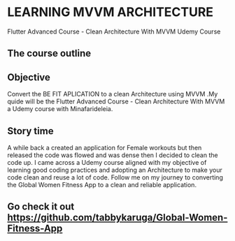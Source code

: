 # LEARNING MVVM ARCHITECTURE

Flutter Advanced Course - Clean Architecture With MVVM
Udemy Course

## The course outline 

## Objective 
Convert the BE FIT APLICATION to a clean Architecture using MVVM .My quide will be the Flutter Advanced Course - Clean Architecture With MVVM a Udemy course with Minafarideleia.

## Story time
A while back a created an application for Female workouts but then released the code was flowed and was dense then I decided to clean the code up. I came across a Udemy course aligned with my objective of learning good coding practices and adopting an Architecture to make your code clean and reuse a lot of code.
Follow me on my journey to converting the Global Women Fitness App to a clean and reliable application. 

## Go check it out https://github.com/tabbykaruga/Global-Women-Fitness-App
